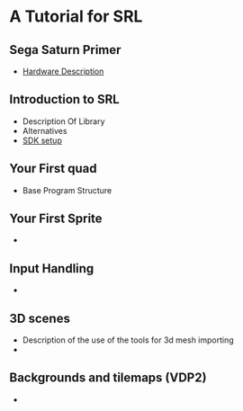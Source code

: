 # A Tutorial for SRL

## Sega Saturn Primer
- [Hardware Description](hardware.md)

## Introduction to SRL
- Description Of Library
- Alternatives
- [SDK setup](https://github.com/ReyeMe/SaturnRingLib)

## Your First quad
- Base Program Structure

## Your First Sprite
- 

## Input Handling
- 

## 3D scenes
- Description of the use of the tools for 3d mesh importing
- 

## Backgrounds and tilemaps (VDP2)
- 
